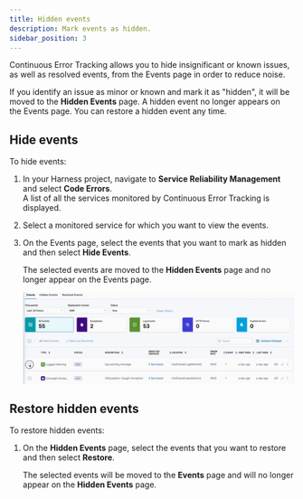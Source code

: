 ```yaml
---
title: Hidden events
description: Mark events as hidden.
sidebar_position: 3
---
```


Continuous Error Tracking allows you to hide insignificant or known issues, as well as resolved events, from the Events page in order to reduce noise.

If you identify an issue as minor or known and mark it as "hidden", it will be moved to the **Hidden Events** page. A hidden event no longer appears on the Events page. You can restore a hidden event any time.


## Hide events

To hide events:

1. In your Harness project, navigate to **Service Reliability Management** and select **Code Errors**.    
   A list of all the services monitored by Continuous Error Tracking is displayed.

2. Select a monitored service for which you want to view the events.

3. On the Events page, select the events that you want to mark as hidden and then select **Hide Events**.

   The selected events are moved to the **Hidden Events** page and no longer appear on the Events page.

   ![Hide an event](./static/hide-events.gif)


## Restore hidden events

To restore hidden events:

1. On the **Hidden Events** page, select the events that you want to restore and then select **Restore**.

   The selected events will be moved to the **Events** page and will no longer appear on the **Hidden Events** page.

